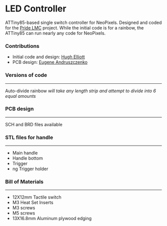 # LED Controller

ATTiny85-based single switch controller for NeoPixels.
Designed and coded for the [Pride LMC](https://hughqelliott.com/blog/pride-lmc/) project.
While the initial code is for a rainbow, the ATTiny85 can run nearly any code for NeoPixels.

### Contributions
   * Initial code and design: [Hugh Elliott](https://hughqelliott.com/blog)
   * PCB design: [Eugene Andruszczenko](https://github.com/EugeneAndruszczenko)
   
### Versions of code
***
   Auto-divide rainbow *will take any length strip and attempt to divide into 6 equal amounts*

### PCB design
***
   SCH and BRD files available

### STL files for handle
***
   * Main handle
   * Handle bottom
   * Trigger
   * ng Trigger holder

### Bill of Materials
***
   * 12X12mm Tactile switch
   * M3 Heat Set Inserts
   * M3 screws
   * M5 screws
   * 13X16.8mm Aluminum plywood edging
